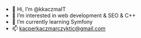 - 👋 Hi, I’m @kkaczmaIT
- 👀 I’m interested in web development & SEO & C++
- 🌱 I’m currently learning Symfony
- 📫 kacperkaczmarczyktic@gmail.com

<!---
kkaczmaIT/kkaczmaIT is a ✨ special ✨ repository because its `README.md` (this file) appears on your GitHub profile.
You can click the Preview link to take a look at your changes.
--->
